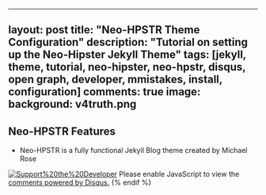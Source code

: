 ---
layout: post
title: "Neo-HPSTR Theme Configuration"
description: "Tutorial on setting up the Neo-Hipster Jekyll Theme"
tags: [jekyll, theme, tutorial, neo-hipster, neo-hpstr, disqus, open graph, developer, mmistakes, install, configuration]
comments: true
image:
  background: v4truth.png
  ---

## Neo-HPSTR Features

* Neo-HPSTR is a fully functional Jekyll Blog theme created by Michael Rose

<a href="https://mademistakes.com/support/"><img style="border:0px;" src="http://images.webestools.com/buttons.php?frm=1&btn_type=16&txt=Support%20the%20Developer" onmouseover="this.src='http://images.webestools.com/buttons.php?frm=2&btn_type=16&txt=Support%20the%20Developer'" onmouseout="this.src='http://images.webestools.com/buttons.php?frm=1&btn_type=16&txt=Support%20the%20Developer';" alt="Support%20the%20Developer" /></a><script type="text/javascript">img=new Image();img.src= "http://images.webestools.com/buttons.php?frm=2&btn_type=16&txt=Support%20the%20Developer";</script>

* Modern and minimal design.
* Responsive templates for post, page, and post index `_layouts`. Looks great on mobile, tablet, and desktop devices.
* Gracefully degrades in older browsers. Compatible with Internet Explorer 8+ and all modern browsers.  
* Sweet animated menu with support for drop-downs.
* Optional [Disqus](http://disqus.com) comments and social sharing links.
* [Open Graph](https://developers.facebook.com/docs/opengraph/) and [Twitter Cards](https://dev.twitter.com/docs/cards) support for a better social sharing experience.
* Simple [custom 404 page](http://mmistakes.github.io/hpstr-jekyll-theme/404.html) to get you started.
* [Syntax highlighting](http://mmistakes.github.io/hpstr-jekyll-theme/code-highlighting-post/) stylesheet to make your code examples look snazzy
* [Available in Spanish](https://github.com/cruznick/hpstr-jekyll-theme/tree/es). Thanks [@cruznick](https://github.com/cruznick)!



## Download the Theme
Navigate to your Desktop directory (Feel free to use any directory you want)

```
userone@laptop:~/Development/tutorials$ cd ~
userone@laptop:~/Desktop$
```

<a href="https://github.com/mmistakes/hpstr-jekyll-theme/archive/master.zip"><img style="border:0px;" src="http://images.webestools.com/buttons.php?frm=1&btn_type=16&txt=Download%20the%20Theme" onmouseover="this.src='http://images.webestools.com/buttons.php?frm=2&btn_type=16&txt=Download%20the%20Theme'" onmouseout="this.src='http://images.webestools.com/buttons.php?frm=1&btn_type=16&txt=Download%20the%20Theme';" alt="Download%20the%20Theme" /></a><script type="text/javascript">img=new Image();img.src= "http://images.webestools.com/buttons.php?frm=2&btn_type=16&txt=Download%20the%20Theme";</script>

Click the button or enter the following commands into the terminal.

```
wget https://github.com/mmistakes/hpstr-jekyll-theme/archive/master.zip

```

Once the theme finishes downloading you need to extract it into the you want to work in.  
```
unzip ~/Desktop/hpstr-jekyll-theme-master/
```

If you did everything correctly you should now have a copy of Neo-HPSTR on in a folder called hpstr-jekyll-theme-master on your desktop.  The next section of the tutorial deals with configuring theme.  if you have not already installed jekyll and it's dependencies please do that before preceeding. Link to [Jekyll Install Tutorial]( http://localhost:4000/neo-hipster-theme-configuration-post/)


## Basic Setup and Configuration

After downloading Neo-HPSTR you can begin configuring the theme so it will run properly in Jekyll.  Open your terminal and navigate to the hpstr-jekyll-theme-master/ you created in the previous section of this tutorial. If you unipped it on your Desktop enter the following commands into the terminal.  

```
userone@laptop:~/Desktop$ cd ~/Desktop/hpstr-jekyll-theme-master/
userone@laptop: ~/Desktop/hpstr-jekyll-theme-master$
```

Next you need to make install Bundler and all theme dependencies by entering the folowing commands into the
terminal.

```
userone@laptop: ~/Desktop/hpstr-jekyll-theme-master$ gem install bundler
```

Now to install the Neo-HPSTR's dependencies


```
userone@laptop: ~/Desktop/hpstr-jekyll-theme-master$ bundle install
```


## Customizing the Theme

Once you have installed the theme's dependencies you need to edit the ==_config.yml== YAML file to personalize your site.  Open the file with your favorite text editor and enter your personal information.

```
title:            Enter Your Sites Title
description:      Provide a short description of your blog
disqus_shortname: We will deal with Disqus in the next section leave blank for now.

url: http://localhost:4000 The url must be set to localhost:4000 when running it locally and you will need to change this to your websites address before deploying our blog.  

Owner/author information You must provide information for the name, bio, and email variables or some sections of the site will not function correctly.   
owner:
  name:           Enter Your Name
  avatar:         avatar.jpg
  bio:            Enter a short bio about yourself.
  email:          Enter your email
  # Social networking links used in footer. Update and remove as you like.
  github:         github username
  keybase:        keybase username
  stackexchange:  you get the idea
  linkedin:
  instagram:   
  google_plus:    for google plus make sure you put a + infront of your username


timezone:    Change if not are not in the America/New_York time zone.
```

After editing the ==_config.yml== file make sure you save your changes before proceeding to the next step.  


## Running Jekyll

The preferred method for running Jekyll is with ==bundle exec jekyll "command option"==, but if you’re willing to deal gem conflicts feel free to go cowboy with a ==jekyll build== or ==jekyll serve==.  Once you have dealt with gem conflicts I assure you, you will have no problem typing a few more characters and launching the site using == bundle exec jekyll serve==
That said, enter the following commands into the terminal and launch the site on your local server (http://localhost:4000).

In some cases you may want to rebuild your blog before launching it.  To do this you just need to run ==bundle exec jekyll build== before launching the site.  

```
userone@laptop: ~/Desktop/hpstr-jekyll-theme-master$ bundle exec jekyll build
```

```
userone@laptop: ~/Desktop/hpstr-jekyll-theme-master$ bundle exec jekyll serve
Configuration file: /home/userone/Development/jajb-master/_config.yml
            Source: /home/userone/Development/jajb-master
       Destination: /home/userone/Development/jajb-master/_site
 Incremental build: disabled. Enable with --incremental
      Generating...
                    done in 1.003 seconds.
 Auto-regeneration: enabled for '/home/userone/Development/jajb-master'
Configuration file: /home/userone/Development/jajb-master/_config.yml
    Server address: http://127.0.0.1:4000/
  Server running... press ctrl-c to stop.
```

If the serve command executes without any errors you should be able to open up a browser and got to http://localhost:4000) and your new blog should load. If the command executes without an error but does not load in your browser the problem most likely is due to a misconfigured _config.yml file.  To fix this open the _config.yml file and make sure the url: setting is set to http://localhost:4000.  

Good Job!  You can now see the fruits of your labor and naviate the default posting included in with the theme.  In the next section of this tutorial I will show you how to set up backgrounds, load avatars and wire up the advanced features in this blog.  

If you made it this far into the tutorial and plan on using the theme for your blog then tell the developer thank you by making a donation.  Even if it's only a few bucks I am sure it will be appreciated and if you wondering I don't know the theme's developer and will not benefit financially whatsoever from your donation.  However if you do donate all of us could benefit in the future because the developer might just put out another dope theme or some other FOSS for the world to use.  

Information should be free not trademarked and copy written.  


{% if page.comments %}
<div id="disqus_thread"></div>
<script>

/**
*  RECOMMENDED CONFIGURATION VARIABLES: EDIT AND UNCOMMENT THE SECTION BELOW TO INSERT DYNAMIC VALUES FROM YOUR PLATFORM OR CMS.
*  LEARN WHY DEFINING THESE VARIABLES IS IMPORTANT: https://disqus.com/admin/universalcode/#configuration-variables*/
/*
var disqus_config = function () {
this.page.url = PAGE_URL;  // Replace PAGE_URL with your page's canonical URL variable
this.page.identifier = PAGE_IDENTIFIER; // Replace PAGE_IDENTIFIER with your page's unique identifier variable
};
*/
(function() { // DON'T EDIT BELOW THIS LINE
var d = document, s = d.createElement('script');
s.src = '//jajb.disqus.com/embed.js';
s.setAttribute('data-timestamp', +new Date());
(d.head || d.body).appendChild(s);
})();
</script>
<noscript>Please enable JavaScript to view the <a href="https://disqus.com/?ref_noscript">comments powered by Disqus.</a></noscript>
{% endif %}
